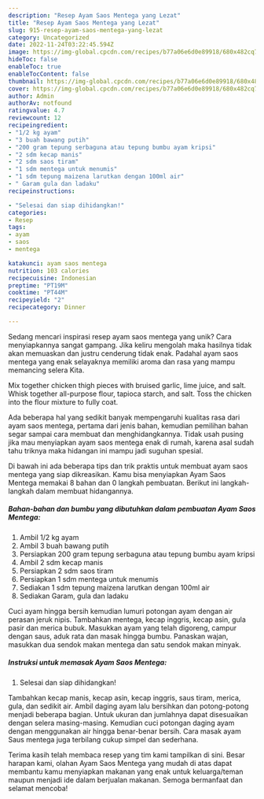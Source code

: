 ```yaml
---
description: "Resep Ayam Saos Mentega yang Lezat"
title: "Resep Ayam Saos Mentega yang Lezat"
slug: 915-resep-ayam-saos-mentega-yang-lezat
category: Uncategorized
date: 2022-11-24T03:22:45.594Z
image: https://img-global.cpcdn.com/recipes/b77a06e6d0e89918/680x482cq70/ayam-saos-mentega-foto-resep-utama.jpg
hideToc: false
enableToc: true
enableTocContent: false
thumbnail: https://img-global.cpcdn.com/recipes/b77a06e6d0e89918/680x482cq70/ayam-saos-mentega-foto-resep-utama.jpg
cover: https://img-global.cpcdn.com/recipes/b77a06e6d0e89918/680x482cq70/ayam-saos-mentega-foto-resep-utama.jpg
author: Admin
authorAv: notfound
ratingvalue: 4.7
reviewcount: 12
recipeingredient:
- "1/2 kg ayam"
- "3 buah bawang putih"
- "200 gram tepung serbaguna atau tepung bumbu ayam kripsi"
- "2 sdm kecap manis"
- "2 sdm saos tiram"
- "1 sdm mentega untuk menumis"
- "1 sdm tepung maizena larutkan dengan 100ml air"
- " Garam gula dan ladaku"
recipeinstructions:

- "Selesai dan siap dihidangkan!"
categories:
- Resep
tags:
- ayam
- saos
- mentega

katakunci: ayam saos mentega 
nutrition: 103 calories
recipecuisine: Indonesian
preptime: "PT19M"
cooktime: "PT44M"
recipeyield: "2"
recipecategory: Dinner

---
```





Sedang mencari inspirasi resep ayam saos mentega yang unik? Cara menyiapkannya sangat gampang. Jika keliru mengolah maka hasilnya tidak akan memuaskan dan justru cenderung tidak enak. Padahal ayam saos mentega yang enak selayaknya memiliki aroma dan rasa yang mampu memancing selera Kita.





Mix together chicken thigh pieces with bruised garlic, lime juice, and salt. Whisk together all-purpose flour, tapioca starch, and salt. Toss the chicken into the flour mixture to fully coat.

Ada beberapa hal yang sedikit banyak mempengaruhi kualitas rasa dari ayam saos mentega, pertama dari jenis bahan, kemudian pemilihan bahan segar sampai cara membuat dan menghidangkannya. Tidak usah pusing jika mau menyiapkan ayam saos mentega enak di rumah, karena asal sudah tahu triknya maka hidangan ini mampu jadi suguhan spesial.






Di bawah ini ada beberapa tips dan trik praktis untuk membuat ayam saos mentega yang siap dikreasikan. Kamu bisa menyiapkan Ayam Saos Mentega memakai 8 bahan dan 0 langkah pembuatan. Berikut ini langkah-langkah dalam membuat hidangannya.

<!--inarticleads1-->

##### Bahan-bahan dan bumbu yang dibutuhkan dalam pembuatan Ayam Saos Mentega:

1. Ambil 1/2 kg ayam
1. Ambil 3 buah bawang putih
1. Persiapkan 200 gram tepung serbaguna atau tepung bumbu ayam kripsi
1. Ambil 2 sdm kecap manis
1. Persiapkan 2 sdm saos tiram
1. Persiapkan 1 sdm mentega untuk menumis
1. Sediakan 1 sdm tepung maizena larutkan dengan 100ml air
1. Sediakan  Garam, gula dan ladaku


Cuci ayam hingga bersih kemudian lumuri potongan ayam dengan air perasan jeruk nipis. Tambahkan mentega, kecap inggris, kecap asin, gula pasir dan merica bubuk. Masukkan ayam yang telah digoreng, campur dengan saus, aduk rata dan masak hingga bumbu. Panaskan wajan, masukkan dua sendok makan mentega dan satu sendok makan minyak. 

<!--inarticleads2-->

##### Instruksi untuk memasak Ayam Saos Mentega:


1. Selesai dan siap dihidangkan!

Tambahkan kecap manis, kecap asin, kecap inggris, saus tiram, merica, gula, dan sedikit air. Ambil daging ayam lalu bersihkan dan potong-potong menjadi beberapa bagian. Untuk ukuran dan jumlahnya dapat disesuaikan dengan selera masing-masing. Kemudian cuci potongan daging ayam dengan menggunakan air hingga benar-benar bersih. Cara masak ayam Saus mentega juga terbilang cukup simpel dan sederhana. 

Terima kasih telah membaca resep yang tim kami tampilkan di sini. Besar harapan kami, olahan Ayam Saos Mentega yang mudah di atas dapat membantu kamu menyiapkan makanan yang enak untuk keluarga/teman maupun menjadi ide dalam berjualan makanan. Semoga bermanfaat dan selamat mencoba!

